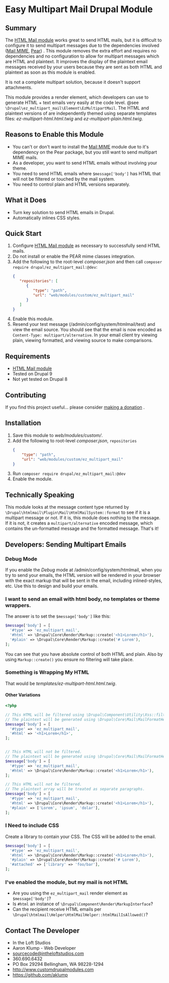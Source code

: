 # Easy Multipart Mail Drupal Module

## Summary

The [HTML Mail module](https://www.drupal.org/project/htmlmail) works great to send HTML mails, but it is difficult to configure it to send multipart messages due to the dependencies involved ([Mail MIME](https://www.drupal.org/project/mailmime), [Pear](https://pear.php.net/package/Mail_Mime)) . This module removes the extra effort and requires no dependencies and no configuration to allow for multipart messages which are HTML and plaintext. It improves the display of the plaintext email messages received by your users because they are sent as both HTML and plaintext as soon as this module is enabled.

It is not a complete multipart solution, because it doesn't support attachments.

This module provides a render element, which developers can use to generate HTML + text emails very easily at the code level. @see `\Drupal\ez_multipart_mail\Element\EzMultipartMail`. The HTML and plaintext versions of are independently themed using separate templates files: _ez-multipart-html.html.twig_ and _ez-multipart-plain.html.twig_.

## Reasons to Enable this Module

* You can't or don't want to install the [Mail MIME](https://www.drupal.org/project/mailmime) module due to it's dependency on the Pear package, but you still want to send multipart MIME mails.
* As a developer, you want to send HTML emails without involving your theme.
* You need to send HTML emails where `$message['body']` has HTML that will not be filtered or touched by the mail system.
* You need to control plain and HTML versions separately.

## What it Does

* Turn key solution to send HTML emails in Drupal.
* Automatically inlines CSS styles.

## Quick Start

1. Configure [HTML Mail module](https://www.drupal.org/project/htmlmail) as necessary to successfully send HTML mails.
2. Do not install or enable the PEAR mime classes integration.
3. Add the following to the root-level _composer.json_ and then call `composer require drupal/ez_multipart_mail:@dev`:
   ```json
   {
      "repositories": [
         {
            "type": "path",
            "url": "web/modules/custom/ez_multipart_mail"
         }
      ]
   } 
   ```
4. Enable this module.
5. Resend your test message (/admin/config/system/htmlmail/test) and view the email source. You should see that the email is now encoded as `Content-Type: multipart/alternative`. In your email client try viewing plain, viewing formatted, and viewing source to make comparisons.

## Requirements

* [HTML Mail module](https://www.drupal.org/project/htmlmail)
* Tested on Drupal 9
* Not yet tested on Drupal 8

## Contributing

If you find this project useful... please consider [making a donation](https://www.paypal.com/cgi-bin/webscr?cmd=_s-xclick&hosted_button_id=4E5KZHDQCEUV8&item_name=Gratitude%20for%20aklump%2Fez_multipart_mail)
.

## Installation

1. Save this module to _web/modules/custom/_.
2. Add the following to root-level _composer.json_, `repositories`
    ```json
    {
        "type": "path",
        "url": "web/modules/custom/ez_multipart_mail"
    } 
    ```
3. Run `composer require drupal/ez_multipart_mail:@dev`
4. Enable the module.

## Technically Speaking

This module looks at the message content type returned by `\Drupal\htmlmail\Plugin\Mail\HtmlMailSystem::format` to see if it is a multipart message or not. If it is, this module does nothing to the message. If it is not, it creates a `multipart/alternative` encoded message, which contains the un-formatted message and the formatted message. That's it!

## Developers: Sending Multipart Emails

### Debug Mode

If you enable the _Debug_ mode at /admin/config/system/htmlmail, when you try to send your emails, the HTML version will be rendered in your browser with the exact markup that will be sent in the email, including inlined-styles, etc. Use this to design and build your emails.

### I want to send an email with html body, no templates or theme wrappers.

The answer is to set the `$message['body']` like this:

```php
$message['body'] = [
  '#type' => 'ez_multipart_mail',
  '#html' => \Drupal\Core\Render\Markup::create('<h1>Lorem</h1>'),
  '#plain' => \Drupal\Core\Render\Markup::create('# Lorem'),
];
```

You can see that you have absolute control of both HTML and plain. Also by using `Markup::create()` you ensure no filtering will take place.

### Something is Wrapping My HTML

That would be _templates/ez-multipart-html.html.twig_.

#### Other Variations

```php
<?php

// This HTML will be filtered using \Drupal\Component\Utility\Xss::filter().
// The plaintext will be generated using \Drupal\Core\Mail\MailFormatHelper::htmlToText().
$message['body'] = [
  '#type' => 'ez_multipart_mail',
  '#html' => '<h1>Lorem</h1>',
];


// This HTML will not be filtered.
// The plaintext will be generated using \Drupal\Core\Mail\MailFormatHelper::htmlToText().
$message['body'] = [
  '#type' => 'ez_multipart_mail',
  '#html' => \Drupal\Core\Render\Markup::create('<h1>Lorem</h1>'),
];

// This HTML will not be filtered.
// The plaintext array will be treated as separate paragraphs.
$message['body'] = [
  '#type' => 'ez_multipart_mail',
  '#html' => \Drupal\Core\Render\Markup::create('<h1>Lorem</h1>'),
  '#plain' => ['Lorem', 'ipsum', 'dolar'],
];
```

### I Need to include CSS

Create a library to contain your CSS. The CSS will be added to the email.

```php
$message['body'] = [
  '#type' => 'ez_multipart_mail',
  '#html' => \Drupal\Core\Render\Markup::create('<h1>Lorem</h1>'),
  '#plain' => \Drupal\Core\Render\Markup::create('# Lorem'),
  '#attached' => ['library' => 'foo/bar'],
];
```

### I've enabled the module, but my mail is not HTML

* Are you using the `ez_multipart_mail` render element as `$message['body']`?
* Is `#html` an instance of `\Drupal\Component\Render\MarkupInterface`?
* Can the recipient receive HTML emails per `\Drupal\htmlmail\Helper\HtmlMailHelper::htmlMailIsAllowed()`?

## Contact The Developer

* In the Loft Studios
* Aaron Klump - Web Developer
* sourcecode@intheloftstudios.com
* 360.690.6432
* PO Box 29294 Bellingham, WA 98228-1294
* <http://www.customdrupalmodules.com>
* <https://github.com/aklump>
